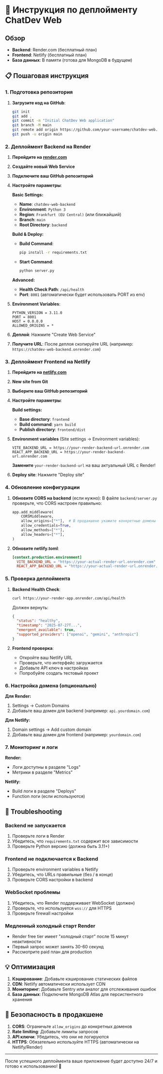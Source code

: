 # 🚀 Инструкция по деплойменту ChatDev Web

## Обзор
- **Backend**: Render.com (бесплатный план)
- **Frontend**: Netlify (бесплатный план)
- **База данных**: В памяти (готова для MongoDB в будущем)

## 📋 Пошаговая инструкция

### 1. Подготовка репозитория

1. **Загрузите код на GitHub**:
   ```bash
   git init
   git add .
   git commit -m "Initial ChatDev Web application"
   git branch -M main
   git remote add origin https://github.com/your-username/chatdev-web.git
   git push -u origin main
   ```

### 2. Деплоймент Backend на Render

1. **Перейдите на [render.com](https://render.com)**
2. **Создайте новый Web Service**
3. **Подключите ваш GitHub репозиторий**
4. **Настройте параметры**:

   **Basic Settings:**
   - **Name**: `chatdev-web-backend`
   - **Environment**: `Python 3`
   - **Region**: `Frankfurt (EU Central)` (или ближайший)
   - **Branch**: `main`
   - **Root Directory**: `backend`

   **Build & Deploy:**
   - **Build Command**: 
     ```bash
     pip install -r requirements.txt
     ```
   - **Start Command**: 
     ```bash
     python server.py
     ```

   **Advanced:**
   - **Health Check Path**: `/api/health`
   - **Port**: `8001` (автоматически будет использовать PORT из env)

5. **Environment Variables**:
   ```
   PYTHON_VERSION = 3.11.0
   PORT = 8001
   HOST = 0.0.0.0
   ALLOWED_ORIGINS = *
   ```

6. **Деплой**: Нажмите "Create Web Service"

7. **Получите URL**: После деплоя скопируйте URL (например: `https://chatdev-web-backend.onrender.com`)

### 3. Деплоймент Frontend на Netlify

1. **Перейдите на [netlify.com](https://netlify.com)**
2. **New site from Git**
3. **Выберите ваш GitHub репозиторий**
4. **Настройте параметры**:

   **Build settings:**
   - **Base directory**: `frontend`
   - **Build command**: `yarn build`
   - **Publish directory**: `frontend/dist`

5. **Environment variables** (Site settings → Environment variables):
   ```
   VITE_BACKEND_URL = https://your-render-backend-url.onrender.com
   REACT_APP_BACKEND_URL = https://your-render-backend-url.onrender.com
   ```
   
   **Замените** `your-render-backend-url` на ваш актуальный URL с Render!

6. **Deploy site**: Нажмите "Deploy site"

### 4. Обновление конфигурации

1. **Обновите CORS на backend** (если нужно):
   В файле `backend/server.py` проверьте, что CORS настроен правильно:
   ```python
   app.add_middleware(
       CORSMiddleware,
       allow_origins=["*"],  # В продакшене укажите конкретные домены
       allow_credentials=True,
       allow_methods=["*"],
       allow_headers=["*"],
   )
   ```

2. **Обновите netlify.toml**:
   ```toml
   [context.production.environment]
     VITE_BACKEND_URL = "https://your-actual-render-url.onrender.com"
     REACT_APP_BACKEND_URL = "https://your-actual-render-url.onrender.com"
   ```

### 5. Проверка деплоймента

1. **Backend Health Check**:
   ```bash
   curl https://your-render-app.onrender.com/api/health
   ```
   Должен вернуть:
   ```json
   {
     "status": "healthy",
     "timestamp": "2025-07-27T...",
     "emergent_available": true,
     "supported_providers": ["openai", "gemini", "anthropic"]
   }
   ```

2. **Frontend проверка**:
   - Откройте ваш Netlify URL
   - Проверьте, что интерфейс загружается
   - Добавьте API ключ в настройках
   - Попробуйте создать тестовый проект

### 6. Настройка домена (опционально)

**Для Render:**
1. Settings → Custom Domains
2. Добавьте ваш домен для backend (например: `api.yourdomain.com`)

**Для Netlify:**
1. Domain settings → Add custom domain
2. Добавьте ваш домен для frontend (например: `yourdomain.com`)

### 7. Мониторинг и логи

**Render:**
- Логи доступны в разделе "Logs"
- Метрики в разделе "Metrics"

**Netlify:**
- Build логи в разделе "Deploys"
- Function логи (если используются)

## 🔧 Troubleshooting

### Backend не запускается
1. Проверьте логи в Render
2. Убедитесь, что `requirements.txt` содержит все зависимости
3. Проверьте Python версию (должна быть 3.11+)

### Frontend не подключается к Backend
1. Проверьте environment variables в Netlify
2. Убедитесь, что URLs правильные (без / в конце)
3. Проверьте CORS настройки в backend

### WebSocket проблемы
1. Убедитесь, что Render поддерживает WebSocket (должен)
2. Проверьте, что используется `wss://` для HTTPS
3. Проверьте firewall настройки

### Медленный холодный старт Render
- Render free tier имеет "холодный старт" после 15 минут неактивности
- Первый запрос может занять 30-60 секунд
- Рассмотрите paid план для production

## 💡 Оптимизация

1. **Кэширование**: Добавьте кэширование статических файлов
2. **CDN**: Netlify автоматически использует CDN
3. **Мониторинг**: Добавьте Sentry или аналог для отслеживания ошибок
4. **База данных**: Подключите MongoDB Atlas для персистентного хранения

## 🔐 Безопасность в продакшене

1. **CORS**: Ограничьте `allow_origins` до конкретных доменов
2. **Rate limiting**: Добавьте лимиты запросов
3. **API ключи**: Убедитесь, что они не логируются
4. **HTTPS**: Обязательно используйте HTTPS (автоматически на Netlify/Render)

---

После успешного деплоймента ваше приложение будет доступно 24/7 и готово к использованию! 🎉